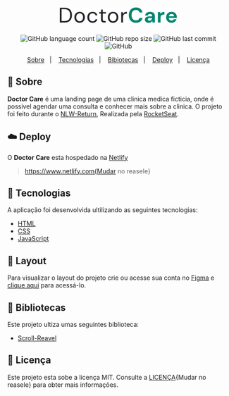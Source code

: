 <h1 align="center">
    <img src="./assets/svg/logo.svg" />
</h1>

<p align="center">
<img alt="GitHub language count" src="https://img.shields.io/github/languages/count/swxtz/Doctor-Care?style=flat-square">

<img alt="GitHub repo size" src="https://img.shields.io/github/languages/code-size/swxtz/Doctor-Care?style=flat-square">

<img alt="GitHub last commit" src="https://img.shields.io/github/last-commit/swxtz/Doctor-Care?style=flat-square">

<img alt="GitHub" src="https://img.shields.io/github/license/swxtz/Doctor-Care?style=flat-square">
</p>

<p align="center">
    <a href="#book-sobre">Sobre</a>&nbsp;&nbsp;&nbsp;|&nbsp;&nbsp;&nbsp;
    <a href="#rocket-tecnologias">Tecnologias</a>&nbsp;&nbsp;&nbsp;|&nbsp;&nbsp;&nbsp;
    <a href="#rocket-bibliotecas">Bibiotecas</a>&nbsp;&nbsp;&nbsp;|&nbsp;&nbsp;&nbsp;
    <a href="#cloud-deploy">Deploy</a>&nbsp;&nbsp;&nbsp;|&nbsp;&nbsp;&nbsp;
    <a href="#memo-licença">Licença</a>
</p>

## :book: Sobre
**Doctor Care** é uma landing page de uma clinica medica ficticia, onde é possivel agendar uma consulta e conhecer mais sobre a clinica. O projeto foi feito durante o [NLW-Return](), Realizada pela [RocketSeat](https://rocketseat.com).

## :cloud: Deploy
O **Doctor Care** esta hospedado na [Netlify](https://www.netlify.com)
> https://www.netlify.com{Mudar no reasele}

## :rocket: Tecnologias
A aplicação foi desenvolvida ultilizando as seguintes tecnologias:

- [HTML]()
- [CSS]()
- [JavaScript]()

## :bookmark: Layout
Para visualizar o layout do projeto crie ou acesse sua conta no [Figma](https://figma.com) e [clique aqui](https://www.figma.com/community/file/1102912263666619803/DoctorCare) para acessá-lo.

## :rocket: Bibliotecas
Este projeto ultiza umas seguintes  biblioteca:

- [Scroll-Reavel](https://scrollrevealjs.org)

## :memo: Licença
Este projeto esta sobe a licença MIT. Consulte a [LICENÇA](){Mudar no reasele} para obter mais informações.



